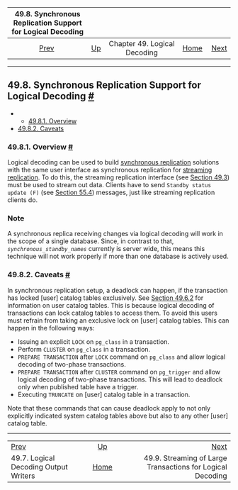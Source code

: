 

|          49.8. Synchronous Replication Support for Logical Decoding          |                                                           |                              |                                                       |                                                                                                      |
| :--------------------------------------------------------------------------: | :-------------------------------------------------------- | :--------------------------: | ----------------------------------------------------: | ---------------------------------------------------------------------------------------------------: |
| [Prev](logicaldecoding-writer.html "49.7. Logical Decoding Output Writers")  | [Up](logicaldecoding.html "Chapter 49. Logical Decoding") | Chapter 49. Logical Decoding | [Home](index.html "PostgreSQL 17devel Documentation") |  [Next](logicaldecoding-streaming.html "49.9. Streaming of Large Transactions for Logical Decoding") |

***

## 49.8. Synchronous Replication Support for Logical Decoding [#](#LOGICALDECODING-SYNCHRONOUS)

  * *   [49.8.1. Overview](logicaldecoding-synchronous.html#LOGICALDECODING-SYNCHRONOUS-OVERVIEW)
  * [49.8.2. Caveats](logicaldecoding-synchronous.html#LOGICALDECODING-SYNCHRONOUS-CAVEATS)

### 49.8.1. Overview [#](#LOGICALDECODING-SYNCHRONOUS-OVERVIEW)

Logical decoding can be used to build [synchronous replication](warm-standby.html#SYNCHRONOUS-REPLICATION "27.2.8. Synchronous Replication") solutions with the same user interface as synchronous replication for [streaming replication](warm-standby.html#STREAMING-REPLICATION "27.2.5. Streaming Replication"). To do this, the streaming replication interface (see [Section 49.3](logicaldecoding-walsender.html "49.3. Streaming Replication Protocol Interface")) must be used to stream out data. Clients have to send `Standby status update (F)` (see [Section 55.4](protocol-replication.html "55.4. Streaming Replication Protocol")) messages, just like streaming replication clients do.

### Note

A synchronous replica receiving changes via logical decoding will work in the scope of a single database. Since, in contrast to that, *`synchronous_standby_names`* currently is server wide, this means this technique will not work properly if more than one database is actively used.

### 49.8.2. Caveats [#](#LOGICALDECODING-SYNCHRONOUS-CAVEATS)

In synchronous replication setup, a deadlock can happen, if the transaction has locked \[user] catalog tables exclusively. See [Section 49.6.2](logicaldecoding-output-plugin.html#LOGICALDECODING-CAPABILITIES "49.6.2. Capabilities") for information on user catalog tables. This is because logical decoding of transactions can lock catalog tables to access them. To avoid this users must refrain from taking an exclusive lock on \[user] catalog tables. This can happen in the following ways:

* Issuing an explicit `LOCK` on `pg_class` in a transaction.
* Perform `CLUSTER` on `pg_class` in a transaction.
* `PREPARE TRANSACTION` after `LOCK` command on `pg_class` and allow logical decoding of two-phase transactions.
* `PREPARE TRANSACTION` after `CLUSTER` command on `pg_trigger` and allow logical decoding of two-phase transactions. This will lead to deadlock only when published table have a trigger.
* Executing `TRUNCATE` on \[user] catalog table in a transaction.

Note that these commands that can cause deadlock apply to not only explicitly indicated system catalog tables above but also to any other \[user] catalog table.

***

|                                                                              |                                                           |                                                                                                      |
| :--------------------------------------------------------------------------- | :-------------------------------------------------------: | ---------------------------------------------------------------------------------------------------: |
| [Prev](logicaldecoding-writer.html "49.7. Logical Decoding Output Writers")  | [Up](logicaldecoding.html "Chapter 49. Logical Decoding") |  [Next](logicaldecoding-streaming.html "49.9. Streaming of Large Transactions for Logical Decoding") |
| 49.7. Logical Decoding Output Writers                                        |   [Home](index.html "PostgreSQL 17devel Documentation")   |                                           49.9. Streaming of Large Transactions for Logical Decoding |
